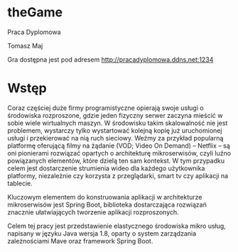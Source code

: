 # theGame
Praca Dyplomowa

Tomasz Maj

Gra dostępna jest pod adresem http://pracadyplomowa.ddns.net:1234

# Wstęp
Coraz częściej duże firmy programistyczne opierają swoje usługi o środowiska rozproszone, gdzie jeden fizyczny serwer zaczyna mieścić w sobie wiele wirtualnych maszyn. W środowisku takim skalowalność nie jest problemem, wystarczy tylko wystartować kolejną kopię już uruchomionej usługi i przekierować na nią ruch sieciowy. Weźmy za przykład popularną platformę oferującą filmy na żądanie (VOD; Video On Demand) – Netflix – są oni pionierami rozwiązać opartych o architekturę mikroserwisów, czyli luźno powiązanych elementów, które dzielą ten sam kontekst. W tym przypadku celem jest dostarczenie strumienia wideo dla każdego użytkownika platformy, niezależnie czy korzysta z przeglądarki, smart tv czy aplikacji na tablecie.

Kluczowym elementem do konstruowania aplikacji w architekturze mikroserwisów jest Spring Boot, biblioteka dostarczająca rozwiązań znacznie ułatwiających tworzenie aplikacji rozproszonych.

Celem tej pracy jest przedstawienie elastycznego środowiska mikro usług, napisany w języku Java wersja 1.8, oparty o system zarządzania zależnościami Mave oraz framework Spring Boot.
